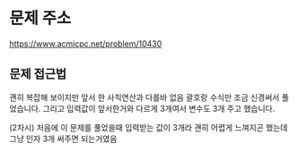 # 문제 주소 
https://www.acmicpc.net/problem/10430

## 문제 접근법
괜히 복잡해 보이지만 앞서 한 사칙연산과 다를바 없음 괄호랑 수식만 조금 신경써서 풀었습니다. 그리고 입력값이 앞서한거와 다르게 3개여서 변수도 3개 주고 했습니다.

(2차시) 처음에 이 문제를 풀었을때 입력받는 값이 3개라 괜히 어렵게 느껴지곤 했는데 그냥 인자 3개 써주면 되는거였음 

